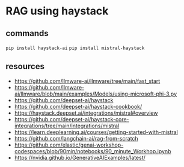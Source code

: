 # RAG using haystack

## commands
```pip install haystack-ai```
```pip install mistral-haystack```

## resources
- https://github.com/llmware-ai/llmware/tree/main/fast_start
- https://github.com/llmware-ai/llmware/blob/main/examples/Models/using-microsoft-phi-3.py
- https://github.com/deepset-ai/haystack
- https://github.com/deepset-ai/haystack-cookbook/
- https://haystack.deepset.ai/integrations/mistral#overview
- https://github.com/deepset-ai/haystack-core-integrations/tree/main/integrations/mistral
- https://learn.deeplearning.ai/courses/getting-started-with-mistral
- https://github.com/langchain-ai/rag-from-scratch
- https://github.com/elastic/genai-workshop-codespaces/blob/90min/notebooks/90_minute_Workhop.ipynb
- https://nvidia.github.io/GenerativeAIExamples/latest/
